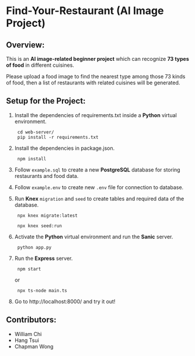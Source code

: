 # **Find-Your-Restaurant (AI Image Project)**

## **Overview:**

This is an **AI image-related beginner project** which can recognize **73 types of food** in different cuisines.

Please upload a food image to find the nearest type among those 73 kinds of food, then a list of restaurants with related cuisines will be generated.

## **Setup for the Project:**

1. Install the dependencies of requirements.txt inside a **Python** virtual environment.
    
        cd web-server/
        pip install -r requirements.txt

2. Install the dependencies in package.json.
   
        npm install

3. Follow `example.sql` to create a new **PostgreSQL** database for storing restaurants and food data.

4. Follow `example.env` to create new `.env` file for connection to database.

5. Run **Knex** `migration` and `seed` to create tables and required data of the database.
   
        npx knex migrate:latest
    
        npx knex seed:run

6. Activate the **Python** virtual environment and run the **Sanic** server.
   
        python app.py

7. Run the **Express** server.
   
        npm start

    or

        npx ts-node main.ts
    
8. Go to http://localhost:8000/ and try it out!

## **Contributors:**

-   William Chi
-   Hang Tsui
-   Chapman Wong